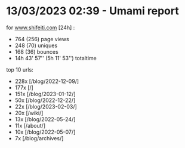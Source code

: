 # 13/03/2023 02:39 - Umami report
for www.shifeiti.com [24h] :

 - 764 (256) page views
 - 248 (70) uniques
 - 168 (36) bounces
 - 14h 43' 57'' (5h 11' 53'') totaltime


top 10 urls:
 - 228x [/blog/2022-12-09/]
 - 177x [/]
 - 151x [/blog/2023-01-12/]
 - 50x [/blog/2022-12-22/]
 - 22x [/blog/2023-02-03/]
 - 20x [/wiki/]
 - 13x [/blog/2022-05-24/]
 - 11x [/about/]
 - 10x [/blog/2022-05-07/]
 - 7x [/blog/archives/]


